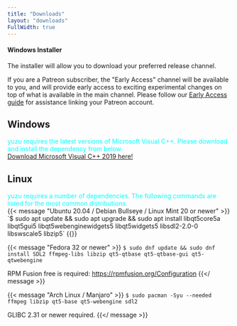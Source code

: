 ```yaml
---
title: "Downloads"
layout: "downloads"
FullWidth: true
---
```


#### Windows Installer

The installer will allow you to download your preferred release channel. 

If you are a Patreon subscriber, the "Early Access" channel will be available to you, and will provide early access to exciting experimental changes on top of what is available in the main channel. Please follow our [Early Access guide](https://yuzu-emu.org/help/early-access/) for assistance linking your Patreon account.

## Windows

<article class="message has-text-weight-semibold">
<div class="message-body">
<p style="color:cyan;margin-bottom: 0px;">yuzu requires the latest versions of Microsoft Visual C++. 
 Please download and install the dependency from below.</p>
<a href="https://aka.ms/vs/16/release/vc_redist.x64.exe">Download Microsoft Visual C++ 2019 here!</a>
</div>
</article>

## Linux

<article class="message has-text-weight-semibold">
<div class="message-body">
<p style="color:cyan;margin-bottom: 0px;">yuzu requires a number of dependencies. The following commands are listed for the most common distributions.</p>
</div>
</article>
{{< message "Ubuntu 20.04 / Debian Bullseye / Linux Mint 20 or newer" >}}
`$ sudo apt update && sudo apt upgrade && sudo apt install libqt5core5a libqt5gui5 libqt5webenginewidgets5 libqt5widgets5 libsdl2-2.0-0 libswscale5 libzip5`
{{</ message >}}

{{< message "Fedora 32 or newer" >}}
`$ sudo dnf update && sudo dnf install SDL2 ffmpeg-libs libzip qt5-qtbase qt5-qtbase-gui qt5-qtwebengine`

RPM Fusion free is required: https://rpmfusion.org/Configuration
{{</ message >}}

{{< message "Arch Linux / Manjaro" >}}
`$ sudo pacman -Syu --needed ffmpeg libzip qt5-base qt5-webengine sdl2`

GLIBC 2.31 or newer required.
{{</ message >}}
